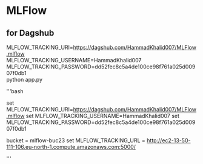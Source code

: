 # MLFlow


## for Dagshub

MLFLOW_TRACKING_URI=https://dagshub.com/HammadKhalid007/MLFlow.mlflow \
MLFLOW_TRACKING_USERNAME=HammadKhalid007 \
MLFLOW_TRACKING_PASSWORD=dd52fec8c5a4de100ce98f761a025d00907f0db1 \
python app.py

'''bash

set MLFLOW_TRACKING_URI=https://dagshub.com/HammadKhalid007/MLFlow.mlflow
set MLFLOW_TRACKING_USERNAME=HammadKhalid007
set MLFLOW_TRACKING_PASSWORD=dd52fec8c5a4de100ce98f761a025d00907f0db1


bucket = mlflow-buc23
set MLFLOW_TRACKING_URL = http://ec2-13-50-111-106.eu-north-1.compute.amazonaws.com:5000/

'''